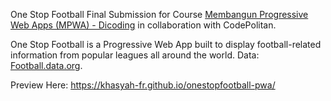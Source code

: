  One Stop Football
Final Submission for Course [Membangun Progressive Web Apps (MPWA) - Dicoding](https://www.dicoding.com/academies/74) in collaboration with CodePolitan.

One Stop Football is a Progressive Web App built to display football-related information from popular leagues all around the world. Data: [Football.data.org](https://www.football-data.org/documentation/quickstart).

Preview Here: https://khasyah-fr.github.io/onestopfootball-pwa/